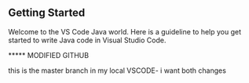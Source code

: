 ## Getting Started

Welcome to the VS Code Java world. Here is a guideline to help you get started to write Java code in Visual Studio Code.

***** MODIFIED GITHUB

this is the master branch in my local VSCODE- i want both changes
